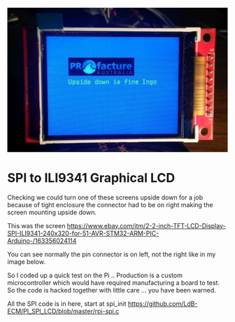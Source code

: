 ![](https://github.com/LdB-ECM/Docs_and_Images/blob/master/Images/upside_down.jpg?raw=true)
# SPI to ILI9341 Graphical LCD
>
Checking we could turn one of these screens upside down for a job because of tight enclosure the connector had to be on right making the screen mounting upside down.
>
This was the screen
https://www.ebay.com/itm/2-2-inch-TFT-LCD-Display-SPI-ILI9341-240x320-for-51-AVR-STM32-ARM-PIC-Arduino-/163356024114
>
You can see normally the pin connector is on left, not the right like in my image below.
>
So I coded up a quick test on the Pi .. Production is a custom microcontroller which would have required manufacturing a board to test. So the code is hacked together with little care ... you have been warned.
>
All the SPI code is in here, start at spi_init
https://github.com/LdB-ECM/PI_SPI_LCD/blob/master/rpi-spi.c


